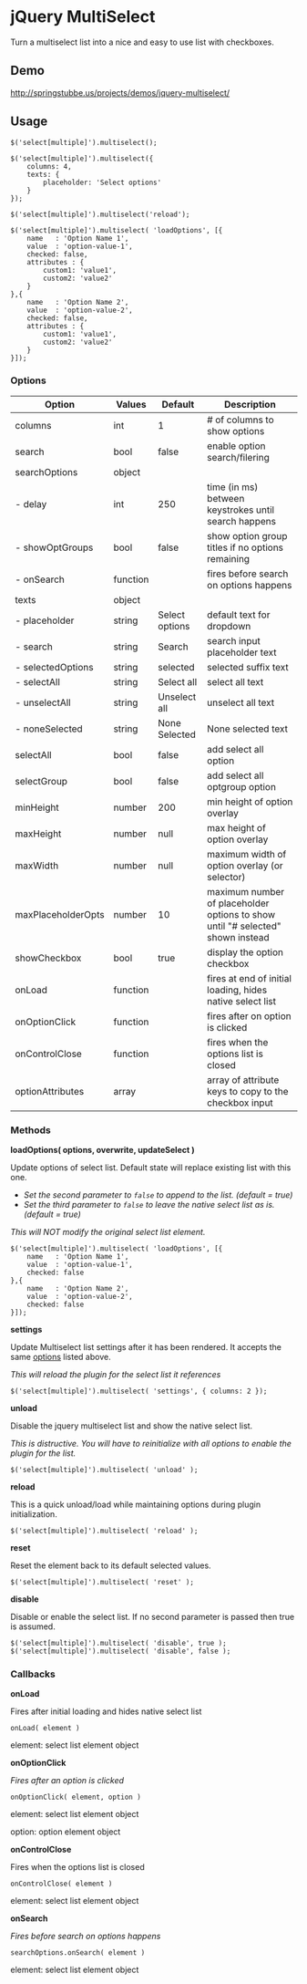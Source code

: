 jQuery MultiSelect
==================

Turn a multiselect list into a nice and easy to use list with checkboxes.

## Demo
http://springstubbe.us/projects/demos/jquery-multiselect/

## Usage
```
$('select[multiple]').multiselect();

$('select[multiple]').multiselect({
    columns: 4,
    texts: {
        placeholder: 'Select options'
    }
});

$('select[multiple]').multiselect('reload');

$('select[multiple]').multiselect( 'loadOptions', [{
    name   : 'Option Name 1',
    value  : 'option-value-1',
    checked: false,
    attributes : {
        custom1: 'value1',
        custom2: 'value2'
    }
},{
    name   : 'Option Name 2',
    value  : 'option-value-2',
    checked: false,
    attributes : {
        custom1: 'value1',
        custom2: 'value2'
    }
}]);
```


### Options
| Option             | Values   | Default        | Description                    |
| ------------------ | -------- | -------------- | ------------------------------ |
| columns            | int      | 1              | # of columns to show options   |
| search             | bool     | false          | enable option search/filering  |
| searchOptions      | object   |                |                                |
| - delay            | int      | 250            | time (in ms) between keystrokes until search happens |
| - showOptGroups    | bool     | false          | show option group titles if no options remaining |
| - onSearch         | function |                | fires before search on options happens |
| texts              | object   |                |                                |
| - placeholder      | string   | Select options | default text for dropdown      |
| - search           | string   | Search         | search input placeholder text  |
| - selectedOptions  | string   |  selected      | selected suffix text           |
| - selectAll        | string   | Select all     | select all text                |
| - unselectAll      | string   | Unselect all   | unselect all text              |
| - noneSelected     | string   | None Selected  | None selected text             |
| selectAll          | bool     | false          | add select all option          |
| selectGroup        | bool     | false          | add select all optgroup option |
| minHeight          | number   | 200            | min height of option overlay   |
| maxHeight          | number   | null           | max height of option overlay   |
| maxWidth           | number   | null           | maximum width of option overlay (or selector) |
| maxPlaceholderOpts | number   | 10             | maximum number of placeholder options to show until "# selected" shown instead |
| showCheckbox       | bool     | true           | display the option checkbox    |
| onLoad             | function |                | fires at end of initial loading, hides native select list |
| onOptionClick      | function |                | fires after on option is clicked |
| onControlClose     | function |                | fires when the options list is closed |
| optionAttributes   | array    |                | array of attribute keys to copy to the checkbox input |


### Methods
**loadOptions( options, overwrite, updateSelect )**

Update options of select list. Default state will replace existing list with this one.
- *Set the second parameter to `false` to append to the list. (default = true)*
- *Set the third parameter to `false` to leave the native select list as is. (default = true)*

*This will NOT modify the original select list element.*
```
$('select[multiple]').multiselect( 'loadOptions', [{
    name   : 'Option Name 1',
    value  : 'option-value-1',
    checked: false
},{
    name   : 'Option Name 2',
    value  : 'option-value-2',
    checked: false
}]);
```


**settings**

Update Multiselect list settings after it has been rendered.  It accepts the same [options](https://github.com/nobleclem/jQuery-MultiSelect#options) listed above.

*This will reload the plugin for the select list it references*

`$('select[multiple]').multiselect( 'settings', {
    columns: 2
});`

**unload**

Disable the jquery multiselect list and show the native select list.

*This is distructive. You will have to reinitialize with all options to enable the plugin for the list.*

`$('select[multiple]').multiselect( 'unload' );`


**reload**

This is a quick unload/load while maintaining options during plugin initialization.

`$('select[multiple]').multiselect( 'reload' );`


**reset**

Reset the element back to its default selected values.

`$('select[multiple]').multiselect( 'reset' );`


**disable**

Disable or enable the select list. If no second parameter is passed then true is assumed.

`$('select[multiple]').multiselect( 'disable', true );`
`$('select[multiple]').multiselect( 'disable', false );`


### Callbacks
**onLoad**

Fires after initial loading and hides native select list

`onLoad( element )`

element: select list element object


**onOptionClick**

*Fires after an option is clicked*

`onOptionClick( element, option )`

element: select list element object

option:  option element object


**onControlClose**

Fires when the options list is closed

`onControlClose( element )`

element: select list element object


**onSearch**

*Fires before search on options happens*

`searchOptions.onSearch( element )`

element: select list element object
